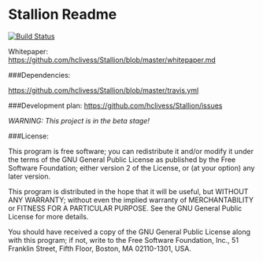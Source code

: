 Stallion Readme
=======

[![Build Status](https://travis-ci.org/hclivess/Stallion.svg?branch=master)](https://travis-ci.org/hclivess/Bismuth)

Whitepaper:
https://github.com/hclivess/Stallion/blob/master/whitepaper.md

###Dependencies:

https://github.com/hclivess/Stallion/blob/master/travis.yml

###Development plan:
https://github.com/hclivess/Stallion/issues

*WARNING: This project is in the beta stage!*

###License:

This program is free software; you can redistribute it and/or
modify it under the terms of the GNU General Public License
as published by the Free Software Foundation; either version 2
of the License, or (at your option) any later version.

This program is distributed in the hope that it will be useful,
but WITHOUT ANY WARRANTY; without even the implied warranty of
MERCHANTABILITY or FITNESS FOR A PARTICULAR PURPOSE.  See the
GNU General Public License for more details.

You should have received a copy of the GNU General Public License
along with this program; if not, write to the Free Software
Foundation, Inc., 51 Franklin Street, Fifth Floor, Boston, MA  02110-1301, USA.

